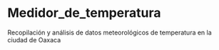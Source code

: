 # Medidor_de_temperatura
Recopilación y análisis de datos meteorológicos de temperatura en la ciudad de Oaxaca
